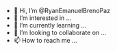 - 👋 Hi, I’m @RyanEmanuelBrenoPaz
- 👀 I’m interested in ...
- 🌱 I’m currently learning ...
- 💞️ I’m looking to collaborate on ...
- 📫 How to reach me ...

<!---
RyanEmanuelBrenoPaz/RyanEmanuelBrenoPaz is a ✨ special ✨ repository because its `README.md` (this file) appears on your GitHub profile.
You can click the Preview link to take a look at your changes.
--->
